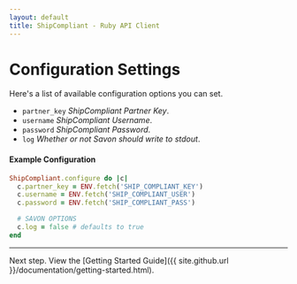 ```yaml
---
layout: default
title: ShipCompliant - Ruby API Client
---
```


# Configuration Settings

Here's a list of available configuration options you can set.

- `partner_key` _ShipCompliant Partner Key_.
- `username` _ShipCompliant Username_.
- `password` _ShipCompliant Password_.
- `log` _Whether or not Savon should write to stdout_.

<h4 class="definition-title">Example Configuration</h4>

```ruby
ShipCompliant.configure do |c|
  c.partner_key = ENV.fetch('SHIP_COMPLIANT_KEY')
  c.username = ENV.fetch('SHIP_COMPLIANT_USER')
  c.password = ENV.fetch('SHIP_COMPLIANT_PASS')

  # SAVON OPTIONS
  c.log = false # defaults to true
end
```

---

Next step. View the [Getting Started Guide]({{ site.github.url }}/documentation/getting-started.html).
